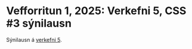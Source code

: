 # Vefforritun 1, 2025: Verkefni 5, CSS #3 sýnilausn

Sýnilausn á [verkefni 5](https://github.com/vefforritun/vef1-2025-v5).
